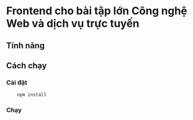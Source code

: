 # Frontend cho bài tập lớn Công nghệ Web và dịch vụ trực tuyến

## Tính năng

## Cách chạy

### Cài đặt

```bash
    npm install
```

### Chạy
